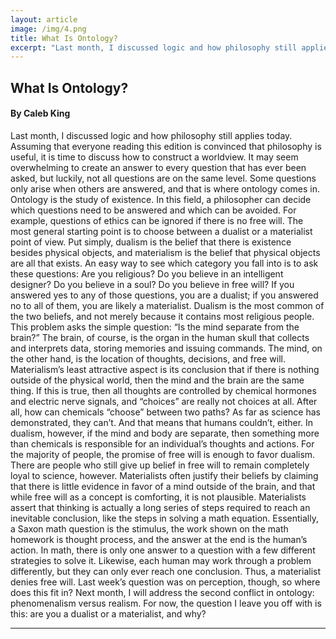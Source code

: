 ```yaml
---
layout: article
image: /img/4.png
title: What Is Ontology?  
excerpt: "Last month, I discussed logic and how philosophy still applies today. Assuming that everyone reading this edition is convinced that philosophy is useful, it is time to discuss how to construct a worldview. It may seem overwhelming to create an answer to every question that has ever been asked, but luckily, not all questions are on the same level."
---
```


<h2>What Is Ontology?</h2>
<h4>By Caleb King </h4>

Last month, I discussed logic and how philosophy still applies today. Assuming that everyone reading this edition is convinced that philosophy is useful, it is time to discuss how to construct a worldview. It may seem overwhelming to create an answer to every question that has ever been asked, but luckily, not all questions are on the same level. Some questions only arise when others are answered, and that is where ontology comes in. 
Ontology is the study of existence. In this field, a philosopher can decide which questions need to be answered and which can be avoided. For example, questions of ethics can be ignored if there is no free will. The most general starting point is to choose between a dualist or a materialist point of view. Put simply, dualism is the belief that there is existence besides physical objects, and materialism is the belief that physical objects are all that exists. 
An easy way to see which category you fall into is to ask these questions: Are you religious? Do you believe in an intelligent designer? Do you believe in a soul? Do you believe in free will? If you answered yes to any of those questions, you are a dualist; if you answered no to all of them, you are likely a materialist. 
Dualism is the most common of the two beliefs, and not merely because it contains most religious people. This problem asks the simple question: “Is the mind separate from the brain?” The brain, of course, is the organ in the human skull that collects and interprets data, storing memories and issuing commands. The mind, on the other hand, is the location of thoughts, decisions, and free will. 
Materialism’s least attractive aspect is its conclusion that if there is nothing outside of the physical world, then the mind and the brain are the same thing. If this is true, then all thoughts are controlled by chemical hormones and electric nerve signals, and “choices” are really not choices at all. After all, how can chemicals “choose” between two paths? As far as science has demonstrated, they can’t. And that means that humans couldn’t, either. In dualism, however, if the mind and body are separate, then something more than chemicals is responsible for an individual’s thoughts and actions. For the majority of people, the promise of free will is enough to favor dualism. 
There are people who still give up belief in free will to remain completely loyal to science, however. Materialists often justify their beliefs by claiming that there is little evidence in favor of a mind outside of the brain, and that while free will as a concept is comforting, it is not plausible. 
Materialists assert that thinking is actually a long series of steps required to reach an inevitable conclusion, like the steps in solving a math equation. Essentially, a Saxon math question is the stimulus, the work shown on the math homework is thought process, and the answer at the end is the human’s action. In math, there is only one answer to a question with a few different strategies to solve it. Likewise, each human may work through a problem differently, but they can only ever reach one conclusion. Thus, a materialist denies free will. 
Last week’s question was on perception, though, so where does this fit in? Next month, I will address the second conflict in ontology: phenomenalism versus realism. For now, the question I leave you off with is this: are you a dualist or a materialist, and why? 



<hr style="border-color:#7D7D7D;height:0.5px;">
<h6></h6>
